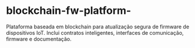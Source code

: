 # blockchain-fw-platform-
Plataforma baseada em blockchain para atualização segura de firmware de dispositivos IoT. Inclui contratos inteligentes, interfaces de comunicação, firmware e documentação.
